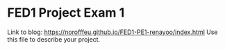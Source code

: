 # FED1 Project Exam 1
Link to blog:
https://norofffeu.github.io/FED1-PE1-renayoo/index.html
Use this file to describe your project.
